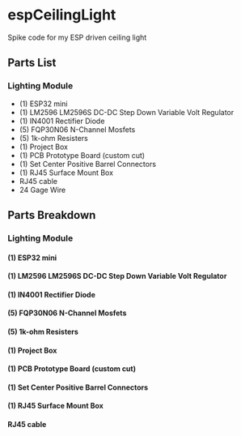 # espCeilingLight
Spike code for my ESP driven ceiling light

## Parts List

### Lighting Module
- (1) ESP32 mini
- (1) LM2596 LM2596S DC-DC Step Down Variable Volt Regulator
- (1) IN4001 Rectifier Diode
- (5) FQP30N06 N-Channel Mosfets
- (5) 1k-ohm Resisters
- (1) Project Box
- (1) PCB Prototype Board (custom cut)
- (1) Set Center Positive Barrel Connectors
- (1) RJ45 Surface Mount Box
- RJ45 cable
- 24 Gage Wire

## Parts Breakdown
### Lighting Module
#### (1) ESP32 mini
#### (1) LM2596 LM2596S DC-DC Step Down Variable Volt Regulator
#### (1) IN4001 Rectifier Diode
#### (5) FQP30N06 N-Channel Mosfets
#### (5) 1k-ohm Resisters
#### (1) Project Box
#### (1) PCB Prototype Board (custom cut)
#### (1) Set Center Positive Barrel Connectors
#### (1) RJ45 Surface Mount Box
#### RJ45 cable


